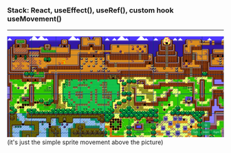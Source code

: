 ### Stack: React, useEffect(), useRef(), custom hook useMovement()
---
<img src="canvas.png">
(it's just the simple sprite movement above the picture)